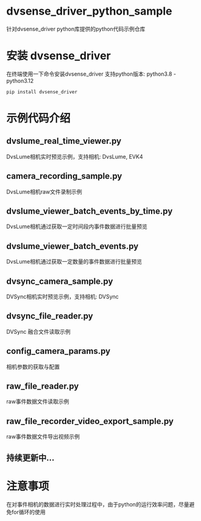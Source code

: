 # dvsense_driver_python_sample
针对dvsense_driver python库提供的python代码示例仓库

# 安装 dvsense_driver
在终端使用一下命令安装dvsense_driver
支持python版本: python3.8 - python3.12

~~~bash
pip install dvsense_driver
~~~

# 示例代码介绍

## dvslume_real_time_viewer.py
DvsLume相机实时预览示例，支持相机: DvsLume, EVK4

## camera_recording_sample.py
DvsLume相机raw文件录制示例

## dvslume_viewer_batch_events_by_time.py
DvsLume相机通过获取一定时间段内事件数据进行批量预览

## dvslume_viewer_batch_events.py
DvsLume相机通过获取一定数量的事件数据进行批量预览

## dvsync_camera_sample.py
DVSync相机实时预览示例，支持相机: DVSync

## dvsync_file_reader.py
DVSync 融合文件读取示例

## config_camera_params.py
相机参数的获取与配置

## raw_file_reader.py
raw事件数据文件读取示例

## raw_file_recorder_video_export_sample.py
raw事件数据文件导出视频示例

## 持续更新中...

# 注意事项
在对事件相机的数据进行实时处理过程中，由于python的运行效率问题，尽量避免for循环的使用